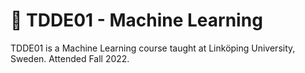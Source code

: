# 🤖 TDDE01 - Machine Learning
TDDE01 is a Machine Learning course taught at Linköping University, Sweden. Attended Fall 2022.
